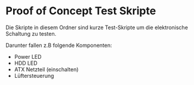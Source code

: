 Proof of Concept Test Skripte
=============================

Die Skripte in diesem Ordner sind kurze Test-Skripte um die elektronische Schaltung zu testen.

Darunter fallen z.B folgende Komponenten:

* Power LED
* HDD LED
* ATX Netzteil (einschalten)
* Lüftersteuerung
